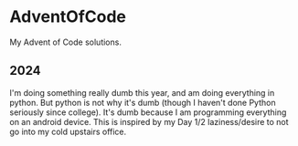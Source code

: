 # AdventOfCode
My Advent of Code solutions. 

## 2024
I'm doing something really dumb this year, and am doing everything in python. But python is not why it's dumb (though I haven't done Python seriously since college). It's dumb because I am programming everything on an android device. This is inspired by my Day 1/2 laziness/desire to not go into my cold upstairs office.
